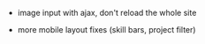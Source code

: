 - image input with ajax, don't reload the whole site

- more mobile layout fixes (skill bars, project filter)
